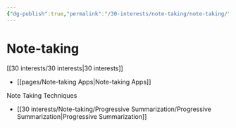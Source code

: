 ```yaml
---
{"dg-publish":true,"permalink":"/30-interests/note-taking/note-taking/","dgHomeLink":true,"dgPassFrontmatter":false}
---
```


# Note-taking
[[30 interests/30 interests|30 interests]]

- [[pages/Note-taking Apps|Note-taking Apps]]

Note Taking Techniques
- [[30 interests/Note-taking/Progressive Summarization/Progressive Summarization|Progressive Summarization]]